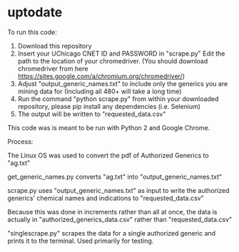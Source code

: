 # uptodate

To run this code:
  1. Download this repository
  2. Insert your UChicago CNET ID and PASSWORD in "scrape.py" Edit the path to the location of your chromedriver. (You should download
  chromedriver from here https://sites.google.com/a/chromium.org/chromedriver/) 
  3. Adjust "output_generic_names.txt" to include only the generics you are mining data for (Including all 480+ will take a long time)
  4. Run the command "python scrape.py" from within your downloaded repository, please pip install any dependencies (i.e. Selenium)
  5. The output will be written to "requested_data.csv"

This code was is meant to be run with Python 2 and Google Chrome.


Process:

The Linux OS was used to convert the pdf of Authorized Generics to "ag.txt"

get_generic_names.py converts "ag.txt" into "output_generic_names.txt"

scrape.py uses "output_generic_names.txt" as input to write the authorized generics' chemical names and indications to "requested_data.csv"

Because this was done in increments rather than all at once, the data is actually in "authorized_generics_data.csv" rather than "requested_data.csv"

"singlescrape.py" scrapes the data for a single authorized generic and prints it to the terminal. Used primarily for testing.
